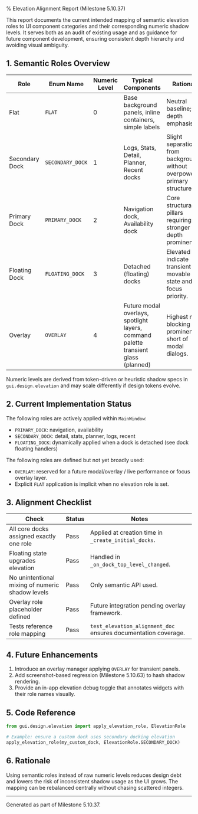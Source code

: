 % Elevation Alignment Report (Milestone 5.10.37)

This report documents the current intended mapping of semantic elevation roles
to UI component categories and their corresponding numeric shadow levels.
It serves both as an audit of existing usage and as guidance for future
component development, ensuring consistent depth hierarchy and avoiding
visual ambiguity.

## 1. Semantic Roles Overview

| Role           | Enum Name        | Numeric Level | Typical Components                                                                 | Rationale                                                                 |
| -------------- | ---------------- | ------------- | ---------------------------------------------------------------------------------- | ------------------------------------------------------------------------- |
| Flat           | `FLAT`           | 0             | Base background panels, inline containers, simple labels                           | Neutral baseline; no depth emphasis.                                      |
| Secondary Dock | `SECONDARY_DOCK` | 1             | Logs, Stats, Detail, Planner, Recent docks                                         | Slight separation from background without overpowering primary structure. |
| Primary Dock   | `PRIMARY_DOCK`   | 2             | Navigation dock, Availability dock                                                 | Core structural pillars requiring stronger depth prominence.              |
| Floating Dock  | `FLOATING_DOCK`  | 3             | Detached (floating) docks                                                          | Elevated to indicate transient / movable state and focus priority.        |
| Overlay        | `OVERLAY`        | 4             | Future modal overlays, spotlight layers, command palette transient glass (planned) | Highest non-blocking prominence short of modal dialogs.                   |

Numeric levels are derived from token-driven or heuristic shadow specs in
`gui.design.elevation` and may scale differently if design tokens evolve.

## 2. Current Implementation Status

The following roles are actively applied within `MainWindow`:

- `PRIMARY_DOCK`: navigation, availability
- `SECONDARY_DOCK`: detail, stats, planner, logs, recent
- `FLOATING_DOCK`: dynamically applied when a dock is detached (see dock floating handlers)

The following roles are defined but not yet broadly used:

- `OVERLAY`: reserved for a future modal/overlay / live performance or focus overlay layer.
- Explicit `FLAT` application is implicit when no elevation role is set.

## 3. Alignment Checklist

| Check                                            | Status | Notes                                                          |
| ------------------------------------------------ | ------ | -------------------------------------------------------------- |
| All core docks assigned exactly one role         | Pass   | Applied at creation time in `_create_initial_docks`.           |
| Floating state upgrades elevation                | Pass   | Handled in `_on_dock_top_level_changed`.                       |
| No unintentional mixing of numeric shadow levels | Pass   | Only semantic API used.                                        |
| Overlay role placeholder defined                 | Pass   | Future integration pending overlay framework.                  |
| Tests reference role mapping                     | Pass   | `test_elevation_alignment_doc` ensures documentation coverage. |

## 4. Future Enhancements

1. Introduce an overlay manager applying `OVERLAY` for transient panels.
2. Add screenshot-based regression (Milestone 5.10.63) to hash shadow rendering.
3. Provide an in-app elevation debug toggle that annotates widgets with their role names visually.

## 5. Code Reference

```python
from gui.design.elevation import apply_elevation_role, ElevationRole

# Example: ensure a custom dock uses secondary docking elevation
apply_elevation_role(my_custom_dock, ElevationRole.SECONDARY_DOCK)
```

## 6. Rationale

Using semantic roles instead of raw numeric levels reduces design debt and
lowers the risk of inconsistent shadow usage as the UI grows. The mapping can
be rebalanced centrally without chasing scattered integers.

---

Generated as part of Milestone 5.10.37.
